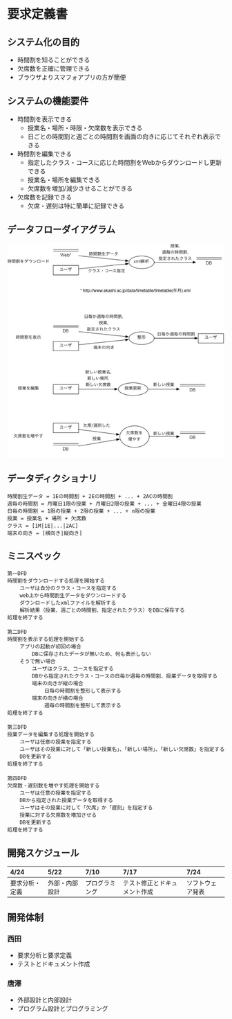 # 要求定義書

## システム化の目的

- 時間割を知ることができる
- 欠席数を正確に管理できる
- ブラウザよりスマフォアプリの方が簡便

## システムの機能要件

- 時間割を表示できる
	- 授業名・場所・時限・欠席数を表示できる
	- 日ごとの時間割と週ごとの時間割を画面の向きに応じてそれぞれ表示できる
- 時間割を編集できる
	- 指定したクラス・コースに応じた時間割をWebからダウンロードし更新できる
	- 授業名・場所を編集できる
	- 欠席数を増加/減少させることができる
- 欠席数を記録できる
	- 欠席・遅刻は特に簡単に記録できる

## データフローダイアグラム

![DFD](./DFD.jpg)

## データディクショナリ

```
時間割生データ = 1Eの時間割 + 2Eの時間割 + ... + 2ACの時間割
週毎の時間割 = 月曜日1限の授業 + 月曜日2限の授業 + ... + 金曜日4限の授業
日毎の時間割 = 1限の授業 + 2限の授業 + ... + n限の授業
授業 = 授業名 + 場所 + 欠席数
クラス = [1M|1E|...|2AC]
端末の向き = [横向き|縦向き]
```

## ミニスペック

```
第一DFD
時間割をダウンロードする処理を開始する
    ユーザは自分のクラス・コースを指定する
    web上から時間割生データをダウンロードする
    ダウンロードしたxmlファイルを解析する
    解析結果（授業、週ごとの時間割、指定されたクラス）をDBに保存する
処理を終了する

第二DFD
時間割を表示する処理を開始する
    アプリの起動が初回の場合
        DBに保存されたデータが無いため、何も表示しない
    そうで無い場合
        ユーザはクラス、コースを指定する
        DBから指定されたクラス・コースの日毎か週毎の時間割、授業データを取得する
        端末の向きが縦の場合
            日毎の時間割を整形して表示する
        端末の向きが横の場合
            週毎の時間割を整形して表示する
処理を終了する

第三DFD
授業データを編集する処理を開始する
    ユーザは任意の授業を指定する
    ユーザはその授業に対して「新しい授業名」、「新しい場所」、「新しい欠席数」を指定する
    DBを更新する
処理を終了する

第四DFD
欠席数・遅刻数を増やす処理を開始する
    ユーザは任意の授業を指定する
    DBから指定された授業データを取得する
    ユーザはその授業に対して「欠席」か「遅刻」を指定する
    授業に対する欠席数を増加させる
    DBを更新する
処理を終了する
```

## 開発スケジュール

| 4/24 | 5/22 | 7/10 | 7/17 | 7/24 |
|:--|:--|:--|:--|:--|
| 要求分析・定義 | 外部・内部設計 | プログラミング | テスト修正とドキュメント作成 | ソフトウェア発表 |

## 開発体制

### 西田

- 要求分析と要求定義
- テストとドキュメント作成

### 唐澤

- 外部設計と内部設計
- プログラム設計とプログラミング

